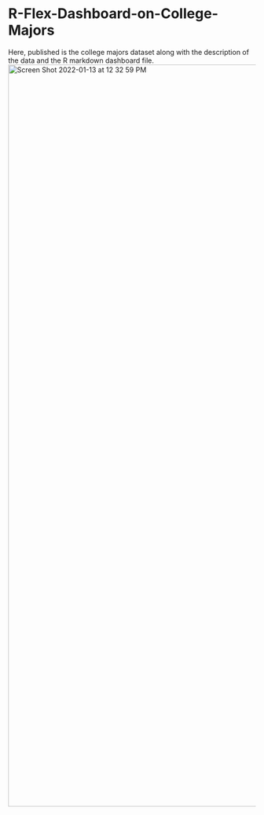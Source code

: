 # R-Flex-Dashboard-on-College-Majors
Here, published is the college majors dataset along with the description of the data and the R markdown dashboard file.
<img width="1512" alt="Screen Shot 2022-01-13 at 12 32 59 PM" src="https://user-images.githubusercontent.com/97690527/149380258-f4f012d1-73d3-486d-9e66-9a71ddc3039c.png">
